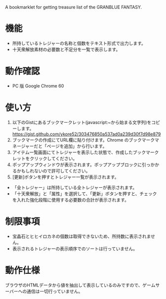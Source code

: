 A bookmarklet for getting treasure list of the GRANBLUE FANTASY.

# 機能
* 所持しているトレジャーの名称と個数をテキスト形式で出力します。
* 十天衆解放素材の必要数と不足分を一覧で表示します。

# 動作確認
* PC 版 Google Chrome 60

# 使い方
1. 以下のGistにあるブックマークレット(javascript:~から始まる文字列)をコピーします。
   https://gist.github.com/ykore52/303476850a537ad0a239d30f7d98e879
1. ブックマークの作成にてURL欄に貼り付けます。Chrome のブックマークマネージャーだと「ページを追加」から行います。
1. アイテム一覧画面にてトレジャーを表示した状態で、作成したブックマークレットをクリックしてください。
1. ポップアップウィンドウが表示されます。ポップアップブロックに引っかかるかもしれないので許可してください。
1. [更新]ボタンを押すとトレジャー一覧が表示されます。

* 「全トレジャー」は所持している全トレジャーが表示されます。
* 「十天衆解放」と「属性」を選択して、「更新」ボタンを押すと、チェックを入れた強化段階に使用する必要数の合計が表示されます。

# 制限事項
* 宝晶石とヒヒイロカネの個数は取得できないため、所持数に表示されません。
* 表示されるトレジャーの表示順序でのソートは行っていません。

# 動作仕様
ブラウザのHTMLデータから値を抽出して表示しているのみですので、ゲームサーバーへの通信は一切行っていません。
